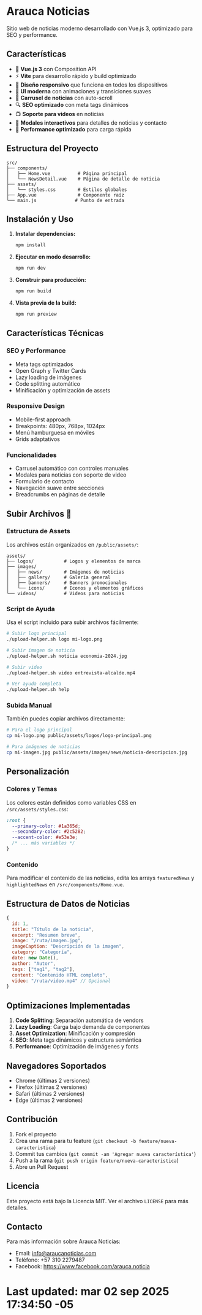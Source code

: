 # Arauca Noticias

Sitio web de noticias moderno desarrollado con Vue.js 3, optimizado para SEO y performance.

## Características

- 🚀 **Vue.js 3** con Composition API
- ⚡ **Vite** para desarrollo rápido y build optimizado
- 📱 **Diseño responsivo** que funciona en todos los dispositivos
- 🎨 **UI moderna** con animaciones y transiciones suaves
- 📰 **Carrusel de noticias** con auto-scroll
- 🔍 **SEO optimizado** con meta tags dinámicos
- 📺 **Soporte para videos** en noticias
- 💬 **Modales interactivos** para detalles de noticias y contacto
- 🎯 **Performance optimizado** para carga rápida

## Estructura del Proyecto

```
src/
├── components/
│   ├── Home.vue          # Página principal
│   └── NewsDetail.vue    # Página de detalle de noticia
├── assets/
│   └── styles.css        # Estilos globales
├── App.vue               # Componente raíz
└── main.js              # Punto de entrada
```

## Instalación y Uso

1. **Instalar dependencias:**
   ```bash
   npm install
   ```

2. **Ejecutar en modo desarrollo:**
   ```bash
   npm run dev
   ```

3. **Construir para producción:**
   ```bash
   npm run build
   ```

4. **Vista previa de la build:**
   ```bash
   npm run preview
   ```

## Características Técnicas

### SEO y Performance
- Meta tags optimizados
- Open Graph y Twitter Cards
- Lazy loading de imágenes
- Code splitting automático
- Minificación y optimización de assets

### Responsive Design
- Mobile-first approach
- Breakpoints: 480px, 768px, 1024px
- Menú hamburguesa en móviles
- Grids adaptativos

### Funcionalidades
- Carrusel automático con controles manuales
- Modales para noticias con soporte de video
- Formulario de contacto
- Navegación suave entre secciones
- Breadcrumbs en páginas de detalle

## Subir Archivos 📁

### Estructura de Assets
Los archivos están organizados en `/public/assets/`:

```
assets/
├── logos/           # Logos y elementos de marca
├── images/
│   ├── news/        # Imágenes de noticias
│   ├── gallery/     # Galería general
│   ├── banners/     # Banners promocionales
│   └── icons/       # Iconos y elementos gráficos
└── videos/          # Videos para noticias
```

### Script de Ayuda
Usa el script incluido para subir archivos fácilmente:

```bash
# Subir logo principal
./upload-helper.sh logo mi-logo.png

# Subir imagen de noticia
./upload-helper.sh noticia economia-2024.jpg

# Subir video
./upload-helper.sh video entrevista-alcalde.mp4

# Ver ayuda completa
./upload-helper.sh help
```

### Subida Manual
También puedes copiar archivos directamente:

```bash
# Para el logo principal
cp mi-logo.png public/assets/logos/logo-principal.png

# Para imágenes de noticias
cp mi-imagen.jpg public/assets/images/news/noticia-descripcion.jpg
```

## Personalización

### Colores y Temas
Los colores están definidos como variables CSS en `/src/assets/styles.css`:

```css
:root {
  --primary-color: #1a365d;
  --secondary-color: #2c5282;
  --accent-color: #e53e3e;
  /* ... más variables */
}
```

### Contenido
Para modificar el contenido de las noticias, edita los arrays `featuredNews` y `highlightedNews` en `/src/components/Home.vue`.

## Estructura de Datos de Noticias

```javascript
{
  id: 1,
  title: "Título de la noticia",
  excerpt: "Resumen breve",
  image: "/ruta/imagen.jpg",
  imageCaption: "Descripción de la imagen",
  category: "Categoría",
  date: new Date(),
  author: "Autor",
  tags: ["tag1", "tag2"],
  content: "Contenido HTML completo",
  video: "/ruta/video.mp4" // Opcional
}
```

## Optimizaciones Implementadas

1. **Code Splitting**: Separación automática de vendors
2. **Lazy Loading**: Carga bajo demanda de componentes
3. **Asset Optimization**: Minificación y compresión
4. **SEO**: Meta tags dinámicos y estructura semántica
5. **Performance**: Optimización de imágenes y fonts

## Navegadores Soportados

- Chrome (últimas 2 versiones)
- Firefox (últimas 2 versiones)
- Safari (últimas 2 versiones)
- Edge (últimas 2 versiones)

## Contribución

1. Fork el proyecto
2. Crea una rama para tu feature (`git checkout -b feature/nueva-caracteristica`)
3. Commit tus cambios (`git commit -am 'Agregar nueva característica'`)
4. Push a la rama (`git push origin feature/nueva-caracteristica`)
5. Abre un Pull Request

## Licencia

Este proyecto está bajo la Licencia MIT. Ver el archivo `LICENSE` para más detalles.

## Contacto

Para más información sobre Arauca Noticias:
- Email: info@araucanoticias.com
- Teléfono: +57 310 2279487
- Facebook: https://www.facebook.com/arauca.noticia
# Last updated: mar 02 sep 2025 17:34:50 -05
